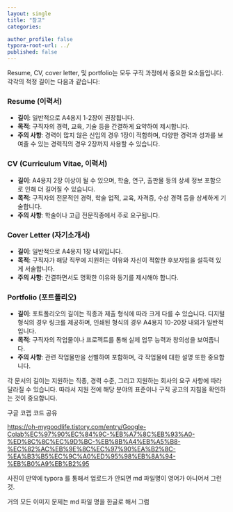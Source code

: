 ```yaml
---
layout: single
title: "참고"
categories:

author_profile: false
typora-root-url: ../
published: false
---
```


Resume, CV, cover letter, 및 portfolio는 모두 구직 과정에서 중요한 요소들입니다. 각각의 적정 길이는 다음과 같습니다:

### Resume (이력서)
- **길이**: 일반적으로 A4용지 1-2장이 권장됩니다.
- **목적**: 구직자의 경력, 교육, 기술 등을 간결하게 요약하여 제시합니다.
- **주의 사항**: 경력이 많지 않은 신입의 경우 1장이 적합하며, 다양한 경력과 성과를 보여줄 수 있는 경력직의 경우 2장까지 사용할 수 있습니다.

### CV (Curriculum Vitae, 이력서)
- **길이**: A4용지 2장 이상이 될 수 있으며, 학술, 연구, 출판물 등의 상세 정보 포함으로 인해 더 길어질 수 있습니다.
- **목적**: 구직자의 전문적인 경력, 학술 업적, 교육, 자격증, 수상 경력 등을 상세하게 기술합니다.
- **주의 사항**: 학술이나 고급 전문직종에서 주로 요구됩니다.

### Cover Letter (자기소개서)
- **길이**: 일반적으로 A4용지 1장 내외입니다.
- **목적**: 구직자가 해당 직무에 지원하는 이유와 자신이 적합한 후보자임을 설득력 있게 서술합니다.
- **주의 사항**: 간결하면서도 명확한 이유와 동기를 제시해야 합니다.

### Portfolio (포트폴리오)
- **길이**: 포트폴리오의 길이는 직종과 제출 형식에 따라 크게 다를 수 있습니다. 디지털 형식의 경우 링크를 제공하며, 인쇄된 형식의 경우 A4용지 10-20장 내외가 일반적입니다.
- **목적**: 구직자의 작업물이나 프로젝트를 통해 실제 업무 능력과 창의성을 보여줍니다.
- **주의 사항**: 관련 작업물만을 선별하여 포함하며, 각 작업물에 대한 설명 또한 중요합니다.

각 문서의 길이는 지원하는 직종, 경력 수준, 그리고 지원하는 회사의 요구 사항에 따라 달라질 수 있습니다. 따라서 지원 전에 해당 분야의 표준이나 구직 공고의 지침을 확인하는 것이 중요합니다. 

구글 코랩 코드 공유

https://oh-mygoodlife.tistory.com/entry/Google-Colab%EC%97%90%EC%84%9C-%EB%A7%8C%EB%93%A0-%ED%8C%8C%EC%9D%BC-%EB%8B%A4%EB%A5%B8-%EC%82%AC%EB%9E%8C%EC%97%90%EA%B2%8C-%EA%B3%B5%EC%9C%A0%ED%95%98%EB%8A%94-%EB%B0%A9%EB%B2%95





사진이 만약에 typora 를 통해서 업로드가 안되면 md 파일명이 영어가 아니어서 그런것. 

거의 모든 이미지 문제는 md 파일 명을 한글로 해서 그럼


